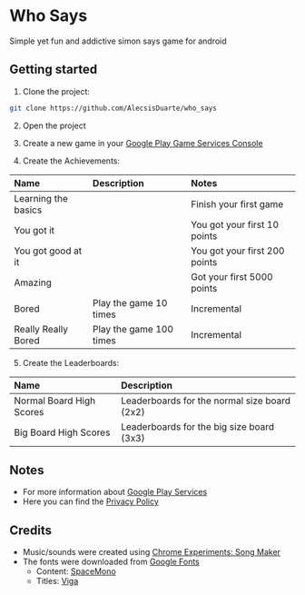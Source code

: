 # Who Says

Simple yet fun and addictive simon says game for android

## Getting started

1. Clone the project:

```bash
git clone https://github.com/AlecsisDuarte/who_says
```
2. Open the project

3. Create a new game in your [Google Play Game Services Console](https://play.google.com/apps/publish/)

4. Create the Achievements:

| Name                | Description             | Notes                         |
|:--------------------|:------------------------|:------------------------------|
| Learning the basics |                         | Finish your first game        |
| You got it          |                         | You got your first 10 points  |
| You got good at it  |                         | You got your first 200 points |
| Amazing             |                         | Got your first 5000 points    |
| Bored               | Play the game 10 times  | Incremental                   |
| Really Really Bored | Play the game 100 times | Incremental                   |

5. Create the Leaderboards:

| Name                       | Description                                   |
|:---------------------------|:----------------------------------------------|
| Normal Board High Scores   | Leaderboards for the normal size board (2x2)  |
| Big Board High Scores      | Leaderboards for the big size board (3x3)     |

## Notes
- For more information about [Google Play Services](https://developer.android.com/distribute/play-services)
- Here you can find the [Privacy Policy](https://android.alecsisduarte.now.sh/privacy_policy.html)

## Credits
-  Music/sounds were created using [Chrome Experiments: Song Maker](https://musiclab.chromeexperiments.com/Song-Maker/)
-  The fonts were downloaded from [Google Fonts](https://fonts.google.com)
    - Content: [SpaceMono](https://fonts.google.com/specimen/Space+Mono) 
    - Titles: [Viga](https://fonts.google.com/specimen/Viga)